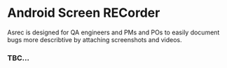 # **A**ndroid **S**creen **REC**order

Asrec is designed for QA engineers and PMs and POs to easily document bugs more describtive by attaching screenshots and videos.

### TBC...



